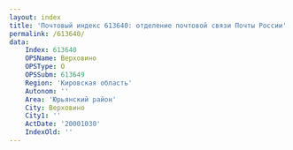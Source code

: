 ```yaml
---
layout: index
title: 'Почтовый индекс 613640: отделение почтовой связи Почты России'
permalink: /613640/
data:
    Index: 613640
    OPSName: Верховино
    OPSType: О
    OPSSubm: 613649
    Region: 'Кировская область'
    Autonom: ''
    Area: 'Юрьянский район'
    City: Верховино
    City1: ''
    ActDate: '20001030'
    IndexOld: ''
---
```

